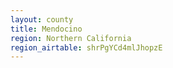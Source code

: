```yaml
---
layout: county
title: Mendocino
region: Northern California
region_airtable: shrPgYCd4mlJhopzE
---
```

